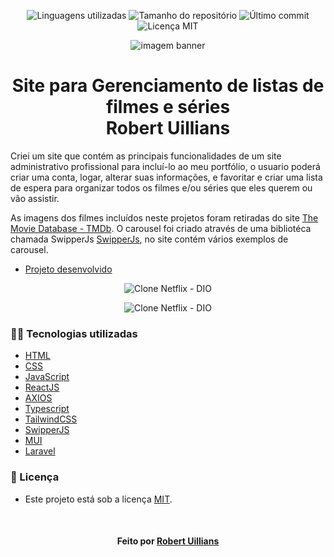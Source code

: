 <!-- Badges session -->
<p align="center">  
  <!-- languages -->
  <img src="https://img.shields.io/github/languages/count/robert-office/react-node-site-filmes?style=social" alt="Linguagens utilizadas">
  <!-- repo size -->
  <img src="https://img.shields.io/github/repo-size/robert-office/react-node-site-filmes?style=social" alt="Tamanho do repositório">
  <!-- last commit -->
  <img src="https://img.shields.io/github/last-commit/robert-office/react-node-site-filmes?style=social" alt="Último commit">
  <!-- licence MIT -->
  <img src="https://img.shields.io/github/license/robert-office/react-node-site-filmes?style=social" alt="Licença MIT">
</p>


<!--Banner session-->
<p align="center">
  <img src="./src/assets/img/cover_dio.png" alt="imagem banner" title="Digital Innovation One">
</p>


<!--About session-->
<h1 align="center">Site para Gerenciamento de listas de filmes e séries<br>Robert Uillians</h1>

Criei um site que contém as principais funcionalidades de um site administrativo profissional para incluí-lo ao meu portfólio, o usuario poderá criar uma conta, logar, alterar suas informações, e favoritar e criar uma lista de espera para organizar todos os filmes e/ou séries que eles querem ou vão assistir.

As imagens dos filmes incluídos neste projetos foram retiradas do site [The Movie Database - TMDb](https://www.themoviedb.org/). O carousel foi criado através de uma bibliotéca chamada SwipperJs [SwipperJs](https://owlcarousel2.github.io/OwlCarousel2/), no site contém vários exemplos de carousel.

- [Projeto desenvolvido](https://clone-netflix.vercel.app/)

<p align="center"><img src="./src/assets/img/projeto.gif" title="Clone Netflix - DIO"></p>
<p align="center"><img src="./src/assets/img/projeto-responsivo.gif" title="Clone Netflix - DIO"></p>


<h3>👨‍💻 Tecnologias utilizadas</h3>

- [HTML](https://www.w3schools.com/html/)
- [CSS](https://developer.mozilla.org/pt-BR/docs/Web/CSS)
- [JavaScript](https://developer.mozilla.org/en-US/docs/Web/JavaScript)
- [ReactJS](https://developer.mozilla.org/en-US/docs/Web/JavaScript)
- [AXIOS](https://developer.mozilla.org/en-US/docs/Web/JavaScript)
- [Typescript](https://developer.mozilla.org/en-US/docs/Web/JavaScript)
- [TailwindCSS](https://developer.mozilla.org/en-US/docs/Web/JavaScript)
- [SwipperJS](https://developer.mozilla.org/en-US/docs/Web/JavaScript)
- [MUI](https://developer.mozilla.org/en-US/docs/Web/JavaScript)
- [Laravel](https://developer.mozilla.org/en-US/docs/Web/JavaScript)


<!--License session-->
<h3>📝 Licença</h3>

- Este projeto está sob a licença [MIT](./LICENSE).


<!--Bottom session-->
<br><h4 align=center>Feito por <a target="_blank" href="https://robert-office.github.io/robert-curriculum" >Robert Uillians</a></h4>
